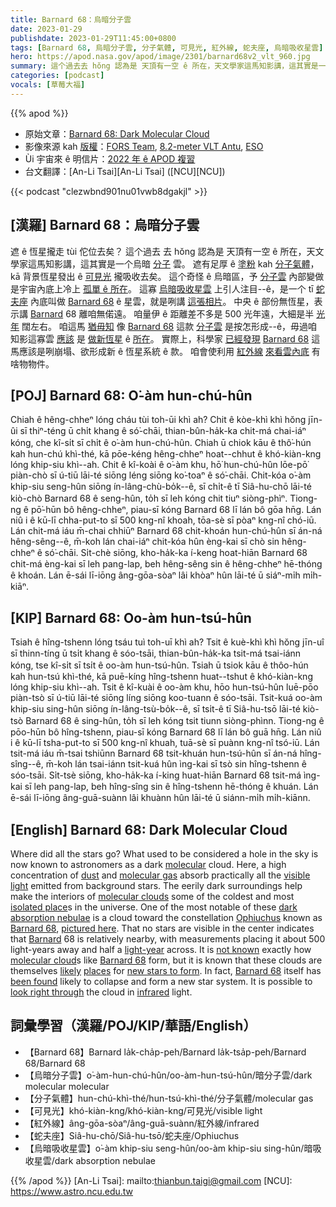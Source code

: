 ```yaml
---
title: Barnard 68：烏暗分子雲
date: 2023-01-29
publishdate: 2023-01-29T11:45:00+0800
tags: [Barnard 68, 烏暗分子雲, 分子氣體, 可見光, 紅外線, 蛇夫座, 烏暗吸收星雲]
hero: https://apod.nasa.gov/apod/image/2301/barnard68v2_vlt_960.jpg
summary: 這个過去去 hŏng 認為是 天頂有一空 ê 所在，天文學家這馬知影講，這其實是一个烏暗分子雲。
categories: [podcast]
vocals: [草莓大福]
---
```


{{% apod %}}

- 原始文章：[Barnard 68: Dark Molecular Cloud](https://apod.nasa.gov/apod/ap230129.html)
- 影像來源 kah [版權][copyright]：[FORS Team](https://www.eso.org/sci/facilities/paranal/instruments/fors.html), [8.2-meter VLT Antu](http://www.eso.org/projects/vlt/), [ESO](https://www.eso.org/)
- Ùi 宇宙來 ê 明信片：[2022 年 ê APOD 複習](https://www.youtube.com/watch?v=HAk0ZUwG60s)
- 台文翻譯：[An-Li Tsai][An-Li Tsai] ([NCU][NCU])

{{< podcast "clezwbnd901nu01vwb8dgakjl" >}}

## [漢羅] Barnard 68：烏暗分子雲
遮 ê 恆星攏走 tùi 佗位去矣？
這个過去 去 hŏng 認為是 天頂有一空 ê 所在，天文學家這馬知影講，這其實是一个烏暗 [分子][molecular] 雲。
遮有足厚 ê [塗粉][dust] kah [分子氣體][molecular gas]，kā 背景恆星發出 ê [可見光][visible light] 攏吸收去矣。
這个奇怪 ê 烏暗區，予 [分子雲][molecular clouds] 內部變做是宇宙內底上冷上 [孤單 ê 所在][isolated place]。
這寡 [烏暗吸收星雲][dark absorption nebulae] 上引人注目--ê，是一个 tī [蛇夫座][Ophiuchus] 內底叫做 [Barnard 68][Barnard 68 1] ê 星雲，就是咧講 [這張相片][pictured here]。
中央 ê 部份無恆星，表示講 [Barnard][Barnard] 68 離咱無偌遠。
咱量伊 ê 距離差不多是 500 光年遠，大細是半 [光年][light-year] 闊左右。
咱這馬 [猶毋知][not known] 像 [Barnard 68][Barnard 68 2] 這款 [分子雲][molecular cloud] 是按怎形成--ê，毋過咱知影這寡雲 [應該][likely] 是 [做新恆星][new stars to form] ê [所在][places]。
實際上，科學家 [已經發現][been found] [Barnard 68][Barnard 68 3] 這馬應該是咧崩塌、欲形成新 ê 恆星系統 ê 款。
咱會使利用 [紅外線][infrared] [來看雲內底][look right through] 有啥物物件。


## [POJ] Barnard 68: O͘-àm hun-chú-hûn
Chiah ê hêng-chheⁿ lóng cháu tùi toh-ūi khì ah?
Chit ê kòe-khì khì hŏng jīn-ûi sī thiⁿ-téng ū chi̍t khang ê só͘-chāi, thian-bûn-ha̍k-ka chit-má chai-iáⁿ kóng, che kî-si̍t sī chi̍t ê o͘-àm hun-chú-hûn.
Chiah ū chiok kāu ê thô͘-hún kah hun-chú khì-thé, kā pōe-kéng hêng-chheⁿ hoat--chhut ê khó-kiàn-kng lóng khip-siu khì--ah.
Chit ê kî-koài ê o͘-àm khu, hō͘ hun-chú-hûn lōe-pō͘ piàn-chò sī ú-tiū lāi-té siōng léng siōng ko͘-toaⁿ ê só͘-chāi.
Chit-kóa o͘-àm khip-siu seng-hûn siōng ín-lâng-chù-bo̍k--ê, sī chi̍t-ê tī Siâ-hu-chō lāi-té kiò-chò Barnard 68 ê seng-hûn, to̍h sī leh kóng chit tiuⁿ siòng-phìⁿ.
Tiong-ng ê pō͘-hūn bô hêng-chheⁿ, piau-sī kóng Barnard 68 lī lán bô gōa hn̄g.
Lán niû i ê kū-lī chha-put-to sī 500 kng-nî khoah, tōa-sè sī pòaⁿ kng-nî chó-iū.
Lán chit-má iáu m̄-chai chhiūⁿ Barnard 68 chit-khoán hun-chú-hûn sī án-ná hêng-sêng--ê, m̄-koh lán chai-iáⁿ chit-kóa hûn èng-kai sī chò sin hêng-chheⁿ ê só͘-chāi.
Si̍t-chè siōng, kho-ha̍k-ka í-keng hoat-hiān Barnard 68 chit-má èng-kai sī leh pang-lap, beh hêng-sêng sin ê hêng-chheⁿ hē-thóng ê khoán.
Lán ē-sái lī-iōng âng-gōa-sòaⁿ lâi khòaⁿ hûn lāi-té ū siáⁿ-mi̍h mi̍h-kiāⁿ.



## [KIP] Barnard 68: Oo-àm hun-tsú-hûn
Tsiah ê hîng-tshenn lóng tsáu tuì toh-uī khì ah?
Tsit ê kuè-khì khì hŏng jīn-uî sī thinn-tíng ū tsi̍t khang ê sóo-tsāi, thian-bûn-ha̍k-ka tsit-má tsai-iánn kóng, tse kî-si̍t sī tsi̍t ê oo-àm hun-tsú-hûn.
Tsiah ū tsiok kāu ê thôo-hún kah hun-tsú khì-thé, kā puē-kíng hîng-tshenn huat--tshut ê khó-kiàn-kng lóng khip-siu khì--ah.
Tsit ê kî-kuài ê oo-àm khu, hōo hun-tsú-hûn luē-pōo piàn-tsò sī ú-tiū lāi-té siōng líng siōng koo-tuann ê sóo-tsāi.
Tsit-kuá oo-àm khip-siu sing-hûn siōng ín-lâng-tsù-bo̍k--ê, sī tsi̍t-ê tī Siâ-hu-tsō lāi-té kiò-tsò Barnard 68 ê sing-hûn, to̍h sī leh kóng tsit tiunn siòng-phìnn.
Tiong-ng ê pōo-hūn bô hîng-tshenn, piau-sī kóng Barnard 68 lī lán bô guā hn̄g.
Lán niû i ê kū-lī tsha-put-to sī 500 kng-nî khuah, tuā-sè sī puànn kng-nî tsó-iū.
Lán tsit-má iáu m̄-tsai tshiūnn Barnard 68 tsit-khuán hun-tsú-hûn sī án-ná hîng-sîng--ê, m̄-koh lán tsai-iánn tsit-kuá hûn ìng-kai sī tsò sin hîng-tshenn ê sóo-tsāi.
Si̍t-tsè siōng, kho-ha̍k-ka í-king huat-hiān Barnard 68 tsit-má ìng-kai sī leh pang-lap, beh hîng-sîng sin ê hîng-tshenn hē-thóng ê khuán.
Lán ē-sái lī-iōng âng-guā-suànn lâi khuànn hûn lāi-té ū siánn-mi̍h mi̍h-kiānn.

## [English] Barnard 68: Dark Molecular Cloud

Where did all the stars go?
What used to be considered a hole in the sky is now known to astronomers as a dark [molecular][molecular] cloud.
Here, a high concentration of [dust][dust] and [molecular gas][molecular gas] absorb practically all the [visible light][visible light] emitted from background stars.
The eerily dark surroundings help make the interiors of [molecular clouds][molecular clouds] some of the coldest and most [isolated place][isolated place]s in the universe.
One of the most notable of these [dark absorption nebulae][dark absorption nebulae] is a cloud toward the constellation [Ophiuchus][Ophiuchus] known as [Barnard 68][Barnard 68 1], [pictured here][pictured here].
That no stars are visible in the center indicates that [Barnard][Barnard] 68 is relatively nearby, with measurements placing it about 500 light-years away and half a [light-year][light-year] across.
It is [not known][not known] exactly how [molecular cloud][molecular cloud]s like [Barnard 68][Barnard 68 2] form, but it is known that these clouds are themselves [likely][likely] [places][places] for [new stars to form][new stars to form].
In fact, [Barnard 68][Barnard 68 3] itself has [been found][been found] likely to collapse and form a new star system.
It is possible to [look right through][look right through] the cloud in [infrared][infrared] light.


## 詞彙學習（漢羅/POJ/KIP/華語/English）
- 【Barnard 68】Barnard la̍k-cha̍p-peh/Barnard la̍k-tsa̍p-peh/Barnard 68/Barnard 68
- 【烏暗分子雲】o͘-àm-hun-chú-hûn/oo-àm-hun-tsú-hûn/暗分子雲/dark molecular molecular
- 【分子氣體】hun-chú-khì-thé/hun-tsú-khì-thé/分子氣體/molecular gas
- 【可見光】khó-kiàn-kng/khó-kiàn-kng/可見光/visible light
- 【紅外線】âng-gōa-sòaⁿ/âng-guā-suànn/紅外線/infrared
- 【蛇夫座】Siâ-hu-chō/Siâ-hu-tsō/蛇夫座/Ophiuchus
- 【烏暗吸收星雲】o͘-àm khip-siu seng-hûn/oo-àm khip-siu sing-hûn/暗吸收星雲/dark absorption nebulae


{{% /apod %}}
[An-Li Tsai]: mailto:thianbun.taigi@gmail.com
[NCU]: https://www.astro.ncu.edu.tw

[copyright]: https://apod.nasa.gov/apod/fap/lib/about_apod.html#srapply
[License]: https://creativecommons.org/licenses/by/2.0/

[molecular]:https://en.wikipedia.org/wiki/Molecule
[dust]:https://apod.nasa.gov/apod/ap030706.html
[molecular gas]:https://apod.nasa.gov/apod/ap970430.html
[visible light]:https://science.nasa.gov/ems/09_visiblelight
[molecular clouds]:https://www.youtube.com/watch?v=YbdwTwB8jtc
[isolated place]:http://lh5.ggpht.com/__zoKJ77EvEc/TUunWxcWVlI/AAAAAAAAKyc/JW7UNzSdeS4/house-ellidaey5%5B2%5D.jpg
[dark absorption nebulae]:https://apod.nasa.gov/apod/dark_nebulae.html
[Ophiuchus]:https://en.wikipedia.org/wiki/Ophiuchus
[Barnard 68 1]:https://en.wikipedia.org/wiki/Barnard_68
[pictured here]:https://www.eso.org/public/news/eso0102/
[Barnard]:http://en.wikipedia.org/wiki/Edward_Emerson_Barnard
[light-year]:http://starchild.gsfc.nasa.gov/docs/StarChild/questions/question19.html
[not known]:https://i.ytimg.com/vi/9uuqXXT7VYo/hqdefault.jpg
[molecular cloud]:https://astronomy.swin.edu.au/cosmos/m/Molecular+Cloud
[Barnard 68 2]:https://www.eso.org/public/videos/eso9934a/
[likely]:https://apod.nasa.gov/apod/ap201206.html
[places]:https://apod.nasa.gov/apod/ap221020.html
[new stars to form]:https://science.nasa.gov/astrophysics/focus-areas/how-do-stars-form-and-evolve
[Barnard 68 3]:https://ui.adsabs.harvard.edu/abs/2009ApJ...695.1308B/abstract
[been found]:http://www.universetoday.com/2009/06/09/astronomers-predict-birth-of-a-new-star/
[look right through]:http://www.eso.org/public/news/eso9934/
[infrared]:https://science.nasa.gov/ems/07_infraredwaves

